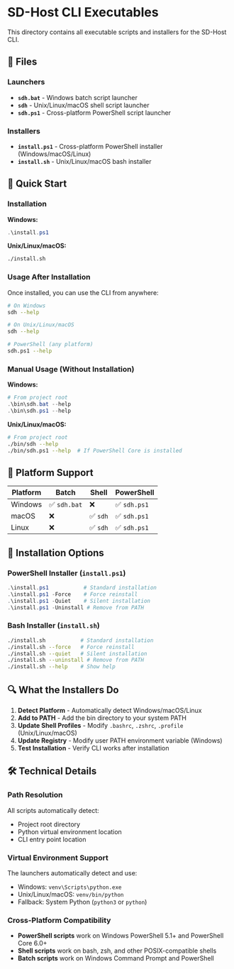 # SD-Host CLI Executables

This directory contains all executable scripts and installers for the SD-Host CLI.

## 📂 Files

### Launchers
- **`sdh.bat`** - Windows batch script launcher
- **`sdh`** - Unix/Linux/macOS shell script launcher  
- **`sdh.ps1`** - Cross-platform PowerShell script launcher

### Installers
- **`install.ps1`** - Cross-platform PowerShell installer (Windows/macOS/Linux)
- **`install.sh`** - Unix/Linux/macOS bash installer

## 🚀 Quick Start

### Installation

**Windows:**
```powershell
.\install.ps1
```

**Unix/Linux/macOS:**
```bash
./install.sh
```

### Usage After Installation

Once installed, you can use the CLI from anywhere:

```bash
# On Windows
sdh --help

# On Unix/Linux/macOS  
sdh --help

# PowerShell (any platform)
sdh.ps1 --help
```

### Manual Usage (Without Installation)

**Windows:**
```powershell
# From project root
.\bin\sdh.bat --help
.\bin\sdh.ps1 --help
```

**Unix/Linux/macOS:**
```bash
# From project root
./bin/sdh --help
./bin/sdh.ps1 --help  # If PowerShell Core is installed
```

## 🔧 Platform Support

| Platform | Batch | Shell | PowerShell |
|----------|-------|-------|------------|
| Windows  | ✅ `sdh.bat` | ❌ | ✅ `sdh.ps1` |
| macOS    | ❌ | ✅ `sdh` | ✅ `sdh.ps1` |
| Linux    | ❌ | ✅ `sdh` | ✅ `sdh.ps1` |

## 📝 Installation Options

### PowerShell Installer (`install.ps1`)
```powershell
.\install.ps1           # Standard installation
.\install.ps1 -Force    # Force reinstall
.\install.ps1 -Quiet    # Silent installation
.\install.ps1 -Uninstall # Remove from PATH
```

### Bash Installer (`install.sh`)
```bash
./install.sh           # Standard installation
./install.sh --force   # Force reinstall  
./install.sh --quiet   # Silent installation
./install.sh --uninstall # Remove from PATH
./install.sh --help    # Show help
```

## 🔍 What the Installers Do

1. **Detect Platform** - Automatically detect Windows/macOS/Linux
2. **Add to PATH** - Add the bin directory to your system PATH
3. **Update Shell Profiles** - Modify `.bashrc`, `.zshrc`, `.profile` (Unix/Linux/macOS)
4. **Update Registry** - Modify user PATH environment variable (Windows)
5. **Test Installation** - Verify CLI works after installation

## 🛠️ Technical Details

### Path Resolution
All scripts automatically detect:
- Project root directory
- Python virtual environment location
- CLI entry point location

### Virtual Environment Support
The launchers automatically detect and use:
- Windows: `venv\Scripts\python.exe`
- Unix/Linux/macOS: `venv/bin/python`
- Fallback: System Python (`python3` or `python`)

### Cross-Platform Compatibility
- **PowerShell scripts** work on Windows PowerShell 5.1+ and PowerShell Core 6.0+
- **Shell scripts** work on bash, zsh, and other POSIX-compatible shells
- **Batch scripts** work on Windows Command Prompt and PowerShell
